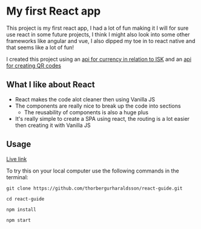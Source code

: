 # My first React app

This project is my first react app, I had a lot of fun making it I will for sure use react in some future projects, I think I might also look into some other frameworks like angular and vue, I also dipped my toe in to react native and that seems like a lot of fun!

I created this project using an [api for currency in relation to ISK](http://docs.apis.is/#endpoint-currency) and an [api for creating QR codes](https://www.qrtag.net/api/)

## What I like about React

- React makes the code alot cleaner then using Vanilla JS
- The components are really nice to break up the code into sections
  - The reusability of components is also a huge plus
- It's really simple to create a SPA using react, the routing is a lot easier then creating it with Vanilla JS

## Usage

[Live link](https://thha-first-react-app.herokuapp.com/)

To try this on your local computer use the following commands in the terminal:

`git clone https://github.com/thorbergurharaldsson/react-guide.git`

`cd react-guide`

`npm install`

`npm start`
